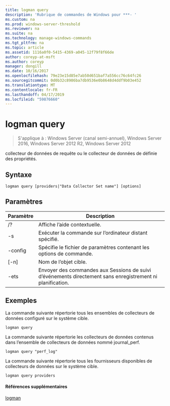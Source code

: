 ```yaml
---
title: logman query
description: 'Rubrique de commandes de Windows pour ***- '
ms.custom: na
ms.prod: windows-server-threshold
ms.reviewer: na
ms.suite: na
ms.technology: manage-windows-commands
ms.tgt_pltfrm: na
ms.topic: article
ms.assetid: 1116a0f0-5415-4369-a045-12f79f8f66de
author: coreyp-at-msft
ms.author: coreyp
manager: dongill
ms.date: 10/16/2017
ms.openlocfilehash: 79e23e15d85e7ab50d651baf7a556cc76c64fc26
ms.sourcegitcommit: 0d0b32c8986ba7db9536e0b8648d4ddf9b03e452
ms.translationtype: MT
ms.contentlocale: fr-FR
ms.lasthandoff: 04/17/2019
ms.locfileid: "59876660"
---
```

# <a name="logman-query"></a>logman query

>S'applique à : Windows Server (canal semi-annuel), Windows Server 2016, Windows Server 2012 R2, Windows Server 2012

collecteur de données de requête ou le collecteur de données de définie des propriétés.  
  
## <a name="syntax"></a>Syntaxe  
```  
logman query [providers|"Data Collector Set name"] [options]  
```  
## <a name="parameters"></a>Paramètres  
|Paramètre|Description|  
|-------|--------|  
|/?|Affiche l’aide contextuelle.|  
|-s <computer name>|Exécuter la commande sur l’ordinateur distant spécifié.|  
|-config <value>|Spécifie le fichier de paramètres contenant les options de commande.|  
|[-n] <name>|Nom de l’objet cible.|  
|-ets|Envoyer des commandes aux Sessions de suivi d’événements directement sans enregistrement ni planification.|  
## <a name="BKMK_examples"></a>Exemples  
La commande suivante répertorie tous les ensembles de collecteurs de données configuré sur le système cible.  
```  
logman query  
```  
La commande suivante répertorie les collecteurs de données contenus dans l’ensemble de collecteurs de données nommé journal_perf.  
```  
logman query "perf_log"  
```  
La commande suivante répertorie tous les fournisseurs disponibles de collecteurs de données sur le système cible.  
```  
logman query providers  
```  
#### <a name="additional-references"></a>Références supplémentaires  
[logman](logman.md)  
